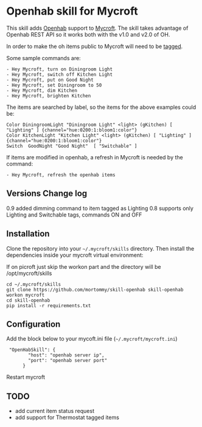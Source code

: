 # Openhab skill for Mycroft

This skill adds [Openhab](http://www.openhab.org/) support to [Mycroft](https://mycroft.ai).
The skill takes advantage of Openhab REST API so it works both with the v1.0 and v2.0 of OH.  

In order to make the oh items public to Mycroft will need to be [tagged](http://docs.openhab.org/addons/io/homekit/readme.html).

Some sample commands are:

```
- Hey Mycroft, turn on Diningroom Light
- Hey Mycroft, switch off Kitchen Light
- Hey Mycroft, put on Good Night
- Hey Mycroft, set Diningroom to 50
- Hey Mycroft, dim Kitchen
- Hey Mycroft, brighten Kitchen
```

The items are searched by label, so the items for the above examples could be:

```
Color DiningroomLight "Diningroom Light" <light> (gKitchen) [ "Lighting" ] {channel="hue:0200:1:bloom1:color"}
Color KitchenLight "Kitchen Light" <light> (gKitchen) [ "Lighting" ] {channel="hue:0200:1:bloom1:color"}
Switch 	GoodNight "Good Night"	[ "Switchable" ]	
```

If items are modified in openhab, a refresh in Mycroft is needed by the command:

```
- Hey Mycroft, refresh the openhab items
```

## Versions Change log
0.9 added dimming command to item tagged as Lighting
0.8 supports only Lighting and Switchable tags, commands ON and OFF

## Installation

Clone the repository into your `~/.mycroft/skills` directory. Then install the
dependencies inside your mycroft virtual environment:

If on picroft just skip the workon part and the directory will be /opt/mycroft/skills

```
cd ~/.mycroft/skills
git clone https://github.com/mortommy/skill-openhab skill-openhab
workon mycroft
cd skill-openhab
pip install -r requirements.txt
```
## Configuration

Add the block below to your mycoft.ini file (`~/.mycroft/mycroft.ini`)

```
 "OpenHabSkill": {
        "host": "openhab server ip",
        "port": "openhab server port"
      }
```
Restart mycroft

## TODO

 * add current item status request
 * add support for Thermostat tagged items